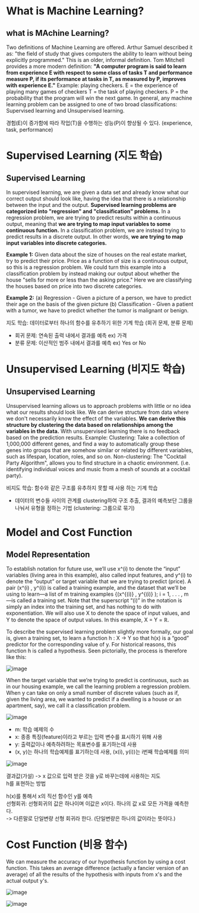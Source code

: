 # What is Machine Learning?

## what is MAchine Learning?

Two definitions of Machine Learning are offered. Arthur Samuel described it as: "the field of study that gives computers the ability to learn without being explicitly programmed." This is an older, informal definition.
Tom Mitchell provides a more modern definition: **"A computer program is said to learn from experience E with respect to some class of tasks T and performance measure P, if its performance at tasks in T, as measured by P, improves with experience E."**
Example: playing checkers.
E = the experience of playing many games of checkers
T = the task of playing checkers.
P = the probability that the program will win the next game.
In general, any machine learning problem can be assigned to one of two broad classifications:
Supervised learning and Unsupervised learning.

경험(E)이 증가함에 따라 작업(T)을 수행하는 성능(P)이 향상될 수 있다.
(experience, task, performance)

# Supervised Learning (지도 학습)

## Supervised Learning

In supervised learning, we are given a data set and already know what our correct output should look like, having the idea that there is a relationship between the input and the output.
**Supervised learning problems are categorized into "regression" and "classification" problems.** In a regression problem, we are trying to predict results within a continuous output, meaning that **we are trying to map input variables to some continuous function.** In a classification problem, we are instead trying to predict results in a discrete output. In other words, **we are trying to map input variables into discrete categories.**

**Example 1:**
Given data about the size of houses on the real estate market, try to predict their price. Price as a function of size is a continuous output, so this is a regression problem.
We could turn this example into a classification problem by instead making our output about whether the house "sells for more or less than the asking price." Here we are classifying the houses based on price into two discrete categories.

**Example 2:**
(a) Regression - Given a picture of a person, we have to predict their age on the basis of the given picture
(b) Classification - Given a patient with a tumor, we have to predict whether the tumor is malignant or benign. 

지도 학습: 데이터로부터 하나의 함수를 유추하기 위한 기계 학습 (회귀 문제, 분류 문제)
- 회귀 문제: 연속된 출력 내에서 결과를 예측 ex) 가격
- 분류 문제: 이산적인 범주 내에서 결과를 예측 ex) Yes or No
  
# Unsupervised Learning (비지도 학습)

## Unsupervised Learning

Unsupervised learning allows us to approach problems with little or no idea what our results should look like. We can derive structure from data where we don't necessarily know the effect of the variables.
**We can derive this structure by clustering the data based on relationships among the variables in the data.**
With unsupervised learning there is no feedback based on the prediction results.
Example:
Clustering: Take a collection of 1,000,000 different genes, and find a way to automatically group these genes into groups that are somehow similar or related by different variables, such as lifespan, location, roles, and so on.
Non-clustering: The "Cocktail Party Algorithm", allows you to find structure in a chaotic environment. (i.e. identifying individual voices and music from a mesh of sounds at a cocktail party).

비지도 학습: 함수와 같은 구조를 유추하지 못할 때 사용 하는 기계 학습
- 데이터의 변수들 사이의 관계를 clustering하여 구조 추출, 결과의 예측보단 그룹을 나눠서 유형을 정하는 기법 (clustering: 그룹으로 묶기)

# Model and Cost Function

## Model Representation

To establish notation for future use, we’ll use x^(i) to denote the “input” variables (living area in this example), also called input features, and y^(i) to denote the “output” or target variable that we are trying to predict (price). 
A pair (x^(i) , y^(i)) is called a training example, and the dataset that we’ll be using to learn—a list of m training examples {(x^{(i)} , y^{(i)} ); i = 1, . . . , m—is called a training set. Note that the superscript “(i)” in the notation is simply an index into the training set, and has nothing to do with exponentiation. We will also use X to denote the space of input values, and Y to denote the space of output values. In this example, X = Y = ℝ.

To describe the supervised learning problem slightly more formally, our goal is, given a training set, to learn a function h : X → Y so that h(x) is a “good” predictor for the corresponding value of y. For historical reasons, this function h is called a hypothesis. Seen pictorially, the process is therefore like this:

![image](https://user-images.githubusercontent.com/79196616/110484329-e6c34380-812d-11eb-9cf9-8bbf2bce50ba.png)

When the target variable that we’re trying to predict is continuous, such as in our housing example, we call the learning problem a regression problem. When y can take on only a small number of discrete values (such as if, given the living area, we wanted to predict if a dwelling is a house or an apartment, say), we call it a classification problem.


![image](https://user-images.githubusercontent.com/79196616/111905884-4c4df300-8a91-11eb-82c1-ab481f325cd5.png)

- m: 학습 예제의 수
- x: 종종 특징(feature)이라고 부르는 입력 변수를 표시하기 위해 사용
- y: 출력값이나 예측하려하는 목표변수를 표기하는데 사용
- (x, y)는 하나의 학습예제를 표기하는데 사용, (x(i), y(i))는 i번째 학습예제를 의미  

![image](https://user-images.githubusercontent.com/79196616/111906130-705e0400-8a92-11eb-8c60-62ff515b3f88.png)

결과값(가설) -> x 값으로 입력 받은 것을 y로 바꾸는데에 사용하는 지도   
h를 표현하는 방법

h(x)를 통해서 x의 직선 함수인 y를 예측   
선형회귀:  선형회귀의 값은 하나이며 이값은 x이다. 하나의 값 x로 모든 가격을 예측한다.   
  -> 다른말로 단일변량 선형 회귀라 한다. (단일변량은 하나의 값이라는 뜻이다.)

# Cost Function (비용 함수)

We can measure the accuracy of our hypothesis function by using a cost function. This takes an average difference (actually a fancier version of an average) of all the results of the hypothesis with inputs from x's and the actual output y's.   

![image](https://user-images.githubusercontent.com/79196616/112155262-784fac80-8c28-11eb-8b1e-c92bf1c07422.png)

![image](https://user-images.githubusercontent.com/79196616/112155285-7e458d80-8c28-11eb-8689-474cda40ca0c.png)
